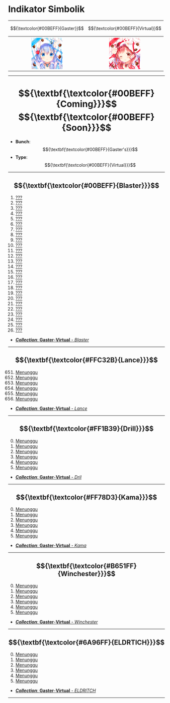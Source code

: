 # Indikator Simbolik
<div align="center">
<table style="margin-left: auto; margin-right: auto;"><tr>
  <td><p align="center">
    $${\textcolor{#00BEFF}{Gaster}}$$
  </p></td><td><p align="center">
    $${\textcolor{#00BEFF}{Virtual}}$$
  </p></td></tr><tr><th>
    <img src="https://github.com/Minecube1510/s4mpl3_m3m0ry/blob/main/B1-Main_Images_Storage/B1.001-BTC_Symbols/a01_GFB.png", width="100">
  </th><th>
    <img src="https://github.com/Minecube1510/s4mpl3_m3m0ry/blob/main/B1-Main_Images_Storage/B1.001-BTC_Symbols/c03_AVD.png", width="100">
  </th></tr>
</table>
</div>

---
# $${\textbf{\textcolor{#00BEFF}{Coming}}}$$ $${\textbf{\textcolor{#00BEFF}{Soon}}}$$
- **Bunch**: $${\textbf{\textcolor{#00BEFF}{Gaster's}}}$$
- **Type**: $${\textbf{\textcolor{#00BEFF}{Virtual}}}$$

---
## $${\textbf{\textcolor{#00BEFF}{Blaster}}}$$
1. [???](CS)
2. [???](CS)
3. [???](CS)
4. [???](CS)
5. [???](CS)
6. [???](CS)
7. [???](CS)
8. [???](CS)
9. [???](CS)
10. [???](CS)
11. [???](CS)
12. [???](CS)
13. [???](CS)
14. [???](CS)
15. [???](CS)
16. [???](CS)
17. [???](CS)
18. [???](CS)
19. [???](CS)
20. [???](CS)
21. [???](CS)
22. [???](CS)
23. [???](CS)
24. [???](CS)
25. [???](CS)
26. [???](CS)
- [***Collection***: **Gaster**-**Virtual** - *Blaster*](CS)

---
## $${\textbf{\textcolor{#FFC32B}{Lance}}}$$
651. [Menunggu](CS)
652. [Menunggu](CS)
653. [Menunggu](CS)
654. [Menunggu](CS)
655. [Menunggu](CS)
656. [Menunggu](CS)
- [***Collection***: **Gaster**-**Virtual** - *Lance*](CS)

---
## $${\textbf{\textcolor{#FF1B39}{Drill}}}$$
000. [Menunggu](CS)
000. [Menunggu](CS)
000. [Menunggu](CS)
000. [Menunggu](CS)
000. [Menunggu](CS)
000. [Menunggu](CS)
- [***Collection***: **Gaster**-**Virtual** - *Dril*](CS)

---
## $${\textbf{\textcolor{#FF78D3}{Kama}}}$$
000. [Menunggu](CS)
000. [Menunggu](CS)
000. [Menunggu](CS)
000. [Menunggu](CS)
000. [Menunggu](CS)
000. [Menunggu](CS)
- [***Collection***: **Gaster**-**Virtual** - *Kama*](CS)

---
## $${\textbf{\textcolor{#B651FF}{Winchester}}}$$
000. [Menunggu](CS)
000. [Menunggu](CS)
000. [Menunggu](CS)
000. [Menunggu](CS)
000. [Menunggu](CS)
000. [Menunggu](CS)
- [***Collection***: **Gaster**-**Virtual** - *Winchester*](CS)

---
## $${\textbf{\textcolor{#6A96FF}{ELDRTICH}}}$$
000. [Menunggu](CS)
000. [Menunggu](CS)
000. [Menunggu](CS)
000. [Menunggu](CS)
000. [Menunggu](CS)
000. [Menunggu](CS)
- [***Collection***: **Gaster**-**Virtual** - *ELDRITCH*](CS)

---
